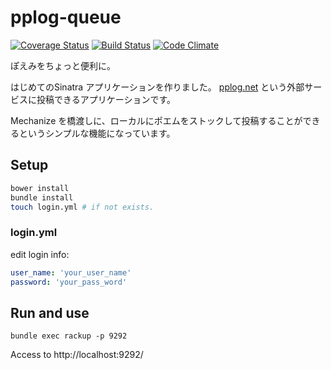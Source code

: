 # pplog-queue

[![Coverage Status](https://img.shields.io/coveralls/gouf/pplog-queue.svg)](https://coveralls.io/r/gouf/pplog-queue?branch=master)
[![Build Status](https://travis-ci.org/gouf/pplog-queue.svg?branch=master)](https://travis-ci.org/gouf/pplog-queue)
[![Code Climate](https://codeclimate.com/github/gouf/pplog-queue/badges/gpa.svg)](https://codeclimate.com/github/gouf/pplog-queue)

ぽえみをちょっと便利に。

はじめてのSinatra アプリケーションを作りました。
[pplog.net](http://www.pplog.net/) という外部サービスに投稿できるアプリケーションです。

Mechanize を橋渡しに、ローカルにポエムをストックして投稿することができるというシンプルな機能になっています。

## Setup

```sh
bower install
bundle install
touch login.yml # if not exists.
```

### login.yml

edit login info:

```yaml
user_name: 'your_user_name'
password: 'your_pass_word'
```



## Run and use

```
bundle exec rackup -p 9292
```

Access to http://localhost:9292/
